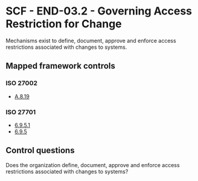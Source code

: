 # SCF - END-03.2 - Governing Access Restriction for Change
Mechanisms exist to define, document, approve and enforce access restrictions associated with changes to systems.
## Mapped framework controls
### ISO 27002
- [A.8.19](../iso27002/a-8.md#a819)
  
### ISO 27701
- [6.9.5.1](../iso27701/6951.md)
- [6.9.5](../iso27701/695.md)
  
## Control questions
Does the organization define, document, approve and enforce access restrictions associated with changes to systems?
  
